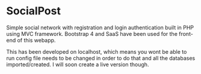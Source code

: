 # SocialPost
Simple social network with registration and login authentication built in PHP using MVC framework. Bootstrap 4 and SaaS have been used for the front-end of this webapp.

This has been developed on localhost, which means you wont be able to run config file needs to be changed in order to do that and all the databases imported/created. I will soon create a live version though.

